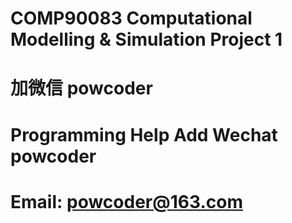 # COMP90083 Computational Modelling & Simulation Project 1
# 加微信 powcoder

# Programming Help Add Wechat powcoder

# Email: powcoder@163.com

